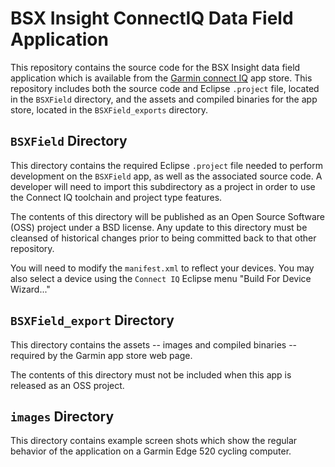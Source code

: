 # BSX Insight ConnectIQ Data Field Application

This repository contains the source code for the BSX Insight data field application which is
available from the
[Garmin connect IQ](https://apps.garmin.com/en-US/apps/3e33449b-db56-40d3-b512-b74bfe78e9ee)
app store. This repository includes both the source code and Eclipse `.project` file,
located in the `BSXField` directory, and the assets and compiled binaries for the app
store, located in the `BSXField_exports` directory.

## `BSXField` Directory

This directory contains the required Eclipse `.project` file needed to perform development
on the `BSXField` app, as well as the associated source code. A developer will need to
import this subdirectory as a project in order to use the Connect IQ toolchain and project
type features. 

The contents of this directory will be published as an Open Source Software (OSS) project
under a BSD license. Any update to this directory must be cleansed of historical changes
prior to being committed back to that other repository.

You will need to modify the `manifest.xml` to reflect your devices. You may also select
a device using the `Connect IQ` Eclipse menu "Build For Device Wizard..."

## `BSXField_export` Directory

This directory contains the assets -- images and compiled binaries -- required by the Garmin
app store web page.

The contents of this directory must not be included when this app is released as an OSS
project.

## `images` Directory

This directory contains example screen shots which show the regular behavior of the application
on a Garmin Edge 520 cycling computer.
